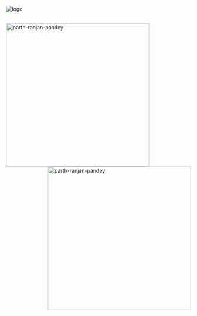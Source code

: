 ![logo]()
<div><br>
<img align='left' width='390px' src="https://github-readme-stats.vercel.app/api?username=parth-ranjan-pandey&show_icons=true&theme=dracula" alt="parth-ranjan-pandey" /> 
<img align='right' width='390px' src="https://github-readme-streak-stats.herokuapp.com/?user=parth-ranjan-pandey&" alt="parth-ranjan-pandey" />
<br></div>

